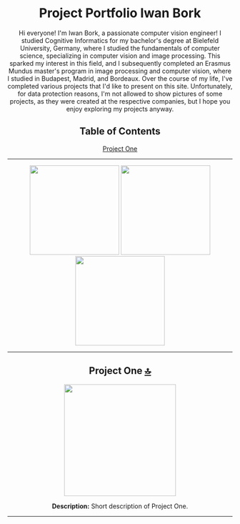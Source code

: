 <div align="center">

# Project Portfolio Iwan Bork

Hi everyone! I'm Iwan Bork, a passionate computer vision engineer!
I studied Cognitive Informatics for my bachelor's degree at Bielefeld University, Germany, where I studied the fundamentals of computer science, specializing in computer vision and image processing. This sparked my interest in this field, and I subsequently completed an Erasmus Mundus master's program in image processing and computer vision, where I studied in Budapest, Madrid, and Bordeaux.
Over the course of my life, I've completed various projects that I'd like to present on this site. Unfortunately, for data protection reasons, I'm not allowed to show pictures of some projects, as they were created at the respective companies, but I hope you enjoy exploring my projects anyway.


## Table of Contents
<a href="#project-one">Project One</a><br>

---

<div align="center">
<img src="https://media.giphy.com/media/your-gif-link1/giphy.gif" width="200" />
<img src="https://media.giphy.com/media/your-gif-link2/giphy.gif" width="200" />
<img src="https://media.giphy.com/media/your-gif-link3/giphy.gif" width="200" />
</div>


---


## Project One [🔝](#menu)
<div align="center">
<a href="https://github.com/your-username/project-one">
<img src="https://media.giphy.com/media/your-gif-link1/giphy.gif" width="250" />
</a>
</div>


**Description:** Short description of Project One.



---

</div>
